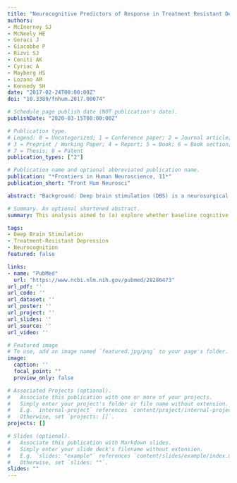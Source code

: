 ```yaml
---
title: "Neurocognitive Predictors of Response in Treatment Resistant Depression to Subcallosal Cingulate Gyrus Deep Brain Stimulation"
authors:
- McInerney SJ
- McNeely HE
- Geraci J
- Giacobbe P
- Rizvi SJ
- Ceniti AK
- Cyriac A
- Mayberg HS
- Lozano AM
- Kennedy SH
date: "2017-02-24T00:00:00Z"
doi: "10.3389/fnhum.2017.00074"

# Schedule page publish date (NOT publication's date).
publishDate: "2020-03-15T00:00:00Z"

# Publication type.
# Legend: 0 = Uncategorized; 1 = Conference paper; 2 = Journal article;
# 3 = Preprint / Working Paper; 4 = Report; 5 = Book; 6 = Book section;
# 7 = Thesis; 8 = Patent
publication_types: ["2"]

# Publication name and optional abbreviated publication name.
publication: "*Frontiers in Human Neuroscience, 11*"
publication_short: "Front Hum Neurosci"

abstract: "Background: Deep brain stimulation (DBS) is a neurosurgical intervention with demonstrated effectiveness for treatment resistant depression (TRD), but longitudinal studies on the stability of cognitive parameters following treatment are limited. The objectives of this study are to (i) identify baseline cognitive predictors of treatment response to subcallosal cingulate gyrus (SCG) DBS for unipolar TRD and (ii) compare neurocognitive performance prior to and 12 months after DBS implantation. Methods: Twenty unipolar TRD patients received SCG DBS for 12 months. A standardized neuropsychological battery was used to assess a range of neurocognitive abilities at baseline and after 12 months. Severity of depression was evaluated using the 17 item Hamilton Rating Scale for Depression. Results: Finger Tap-Dominant Hand Test and total number of errors made on the Wisconsin Card Sorting Test predicted classification of patients as treatment responders or non-responders, and were independent of improvement in mood. Change in verbal fluency was the only neuropsychological test that correlated with change in mood from baseline to the follow up period. None of the neuropsychological measures displayed deterioration in cognitive functioning from baseline to repeat testing at 12 months. Limitations: This was an open label study with a small sample size which limits predictive analysis. Practice effects of the neuropsychological testing could explain the improvement from baseline to follow up on some tasks. Replication using a larger sample of subjects who received neuropsychological testing before and at least 12 months after DBS surgery is required. Conclusion: These preliminary results (i) suggest that psychomotor speed may be a useful baseline predictor of response to SCG DBS treatment and (ii) support previous suggestions that SCG DBS has no deleterious effects on cognition."

# Summary. An optional shortened abstract.
summary: This analysis aimed to (a) explore whether baseline cognitive measures could predict response to Deep Brain Stimulation (DBS) of the subcallosal cingulate gyrus for treatment-resistant depression (TRD), and (b) compare neurocognitive performance prior to and 12 months after DBS implantation. These preliminary results suggest that psychomotor speed may be a useful baseline predictor of SCG DBS treatment response, and support previous suggestions that SCG DBS has no deleterious effects on cognition.

tags:
- Deep Brain Stimulation
- Treatment-Resistant Depression
- Neurocognition
featured: false

links:
- name: "PubMed"
  url: "https://www.ncbi.nlm.nih.gov/pubmed/28286473"
url_pdf: ''
url_code: ''
url_dataset: ''
url_poster: ''
url_project: ''
url_slides: ''
url_source: ''
url_video: ''

# Featured image
# To use, add an image named `featured.jpg/png` to your page's folder. 
image:
  caption: ''
  focal_point: ""
  preview_only: false

# Associated Projects (optional).
#   Associate this publication with one or more of your projects.
#   Simply enter your project's folder or file name without extension.
#   E.g. `internal-project` references `content/project/internal-project/index.md`.
#   Otherwise, set `projects: []`.
projects: []

# Slides (optional).
#   Associate this publication with Markdown slides.
#   Simply enter your slide deck's filename without extension.
#   E.g. `slides: "example"` references `content/slides/example/index.md`.
#   Otherwise, set `slides: ""`.
slides: ""
---
```


